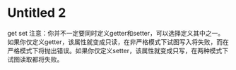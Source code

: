 # Untitled 2

get set 注意：你并不一定要同时定义getter和setter，可以选择定义其中之一。如果你仅定义getter，该属性就变成只读，在非严格模式下试图写入将失败，而在严格模式下将抛出错误。如果你仅定义setter，该属性就变成只写，在两种模式下试图读取都将失败。


